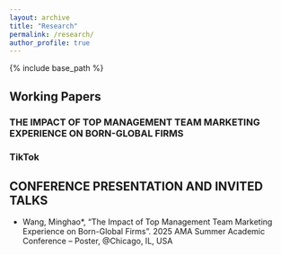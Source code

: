 ```yaml
---
layout: archive
title: "Research"
permalink: /research/
author_profile: true
---
```


{% include base_path %}

## Working Papers
### THE IMPACT OF TOP MANAGEMENT TEAM MARKETING EXPERIENCE ON BORN-GLOBAL FIRMS
### TikTok

## CONFERENCE PRESENTATION AND INVITED TALKS
* Wang, Minghao*, “The Impact of Top Management Team Marketing Experience on Born-Global Firms”. 2025 AMA Summer Academic Conference – Poster, @Chicago, IL, USA

